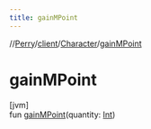 ```yaml
---
title: gainMPoint
---
```

//[Perry](../../../index.html)/[client](../index.html)/[Character](index.html)/[gainMPoint](gain-m-point.html)



# gainMPoint



[jvm]\
fun [gainMPoint](gain-m-point.html)(quantity: [Int](https://kotlinlang.org/api/latest/jvm/stdlib/kotlin/-int/index.html))




